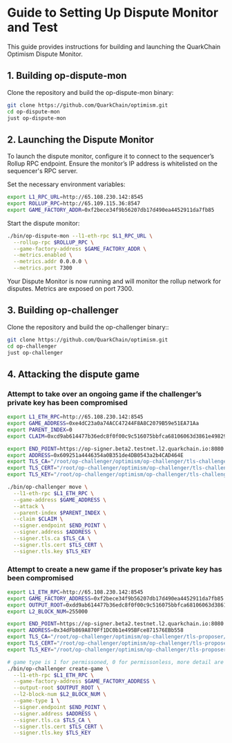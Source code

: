 # Guide to Setting Up Dispute Monitor and Test
This guide provides instructions for building and launching the QuarkChain Optimism Dispute Monitor.

## 1. Building op-dispute-mon
Clone the repository and build the op-dispute-mon binary:
```bash
git clone https://github.com/QuarkChain/optimism.git
cd op-dispute-mon
just op-dispute-mon
```

## 2. Launching the Dispute Monitor
To launch the dispute monitor, configure it to connect to the sequencer’s Rollup RPC endpoint. Ensure the monitor’s IP address is whitelisted on the sequencer's RPC server.

Set the necessary environment variables:
```bash
export L1_RPC_URL=http://65.108.230.142:8545
export ROLLUP_RPC=http://65.109.115.36:8547
export GAME_FACTORY_ADDR=0xf2bece34f9b56207db17d490ea4452911da7fb85
```

Start the dispute monitor:
```bash
./bin/op-dispute-mon --l1-eth-rpc $L1_RPC_URL \
  --rollup-rpc $ROLLUP_RPC \
  --game-factory-address $GAME_FACTORY_ADDR \
  --metrics.enabled \
  --metrics.addr 0.0.0.0 \
  --metrics.port 7300
```

Your Dispute Monitor is now running and will monitor the rollup network for disputes. Metrics are exposed on port 7300.

## 3. Building op-challenger
Clone the repository and build the op-challenger binary::
```bash
git clone https://github.com/QuarkChain/optimism.git
cd op-challenger
just op-challenger
```

## 4. Attacking the dispute game

### Attempt to take over an ongoing game if the challenger’s private key has been compromised
```bash
export L1_ETH_RPC=http://65.108.230.142:8545
export GAME_ADDRESS=0xe4dC23a0a74ACC47244F8A8C2079B59e51EA71Aa
export PARENT_INDEX=0
export CLAIM=0xcd9ab614477b36edc8f0f00c9c516075bbfca68106063d3861e498297cb354d0

export END_POINT=https://op-signer.beta2.testnet.l2.quarkchain.io:8080
export ADDRESS=0x609251a4446354a0B351de4DB0543a2b4CAD464E
export TLS_CA="/root/op-challenger/optimism/op-challenger/tls-challenger/ca.crt"
export TLS_CERT="/root/op-challenger/optimism/op-challenger/tls-challenger/tls.crt"
export TLS_KEY="/root/op-challenger/optimism/op-challenger/tls-challenger/tls.key"

./bin/op-challenger move \
  --l1-eth-rpc $L1_ETH_RPC \
  --game-address $GAME_ADDRESS \
  --attack \
  --parent-index $PARENT_INDEX \
  --claim $CLAIM \
  --signer.endpoint $END_POINT \
  --signer.address $ADDRESS \
  --signer.tls.ca $TLS_CA \
  --signer.tls.cert $TLS_CERT \
  --signer.tls.key $TLS_KEY
```

### Attempt to create a new game if the proposer’s private key has been compromised
```bash
export L1_ETH_RPC=http://65.108.230.142:8545
export GAME_FACTORY_ADDRESS=0xf2bece34f9b56207db17d490ea4452911da7fb85
export OUTPUT_ROOT=0xdd9ab614477b36edc8f0f00c9c516075bbfca68106063d3861e498297cb354d0
export L2_BLOCK_NUM=255000

export END_POINT=https://op-signer.beta2.testnet.l2.quarkchain.io:8080
export ADDRESS=0x34dFb869A870Ff1DC0b1e495BFce871576EBb558
export TLS_CA="/root/op-challenger/optimism/op-challenger/tls-proposer/ca.crt"
export TLS_CERT="/root/op-challenger/optimism/op-challenger/tls-proposer/tls.crt"
export TLS_KEY="/root/op-challenger/optimism/op-challenger/tls-proposer/tls.key"

# game type is 1 for permissoned, 0 for permissonless, more detail are here: https://github.com/QuarkChain/optimism/blob/08d81d98237a3077fbc13fcd4b70f2e8d2e14115/op-challenger/game/fault/types/types.go#L29
./bin/op-challenger create-game \
  --l1-eth-rpc $L1_ETH_RPC \
  --game-factory-address $GAME_FACTORY_ADDRESS \
  --output-root $OUTPUT_ROOT \
  --l2-block-num $L2_BLOCK_NUM \
  --game-type 1 \
  --signer.endpoint $END_POINT \
  --signer.address $ADDRESS \
  --signer.tls.ca $TLS_CA \
  --signer.tls.cert $TLS_CERT \
  --signer.tls.key $TLS_KEY
```